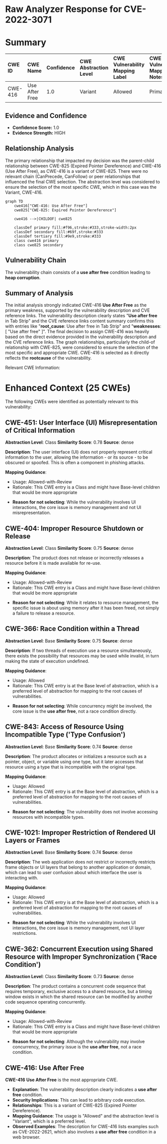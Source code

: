 # Raw Analyzer Response for CVE-2022-3071

# Summary
| CWE ID  | CWE Name        | Confidence | CWE Abstraction Level | CWE Vulnerability Mapping Label | CWE-Vulnerability Mapping Notes |
| :------- | :-------------- | :--------- | :-------------------- | :------------------------------ | :---------------------------- |
| CWE-416 | Use After Free | 1.0        | Variant              | Allowed                       | Primary CWE                   |

## Evidence and Confidence

*   **Confidence Score:** 1.0
*   **Evidence Strength:** HIGH

## Relationship Analysis
The primary relationship that impacted my decision was the parent-child relationship between CWE-825 (Expired Pointer Dereference) and CWE-416 (Use After Free), as CWE-416 is a variant of CWE-825. There were no relevant chain (CanPrecede, CanFollow) or peer relationships that influenced the final CWE selection.
The abstraction level was considered to ensure the selection of the most specific CWE, which in this case was the Variant, CWE-416.

```mermaid
graph TD
    cwe416["CWE-416: Use After Free"]
    cwe825["CWE-825: Expired Pointer Dereference"]
    
    cwe416 -->|CHILDOF| cwe825
    
    classDef primary fill:#f96,stroke:#333,stroke-width:2px
    classDef secondary fill:#69f,stroke:#333
    classDef tertiary fill:#9e9,stroke:#333
    class cwe416 primary
    class cwe825 secondary
```

## Vulnerability Chain
The vulnerability chain consists of a **use after free** condition leading to **heap corruption**.

## Summary of Analysis
The initial analysis strongly indicated CWE-416 **Use After Free** as the primary weakness, supported by the vulnerability description and CVE reference links. The vulnerability description clearly states "**Use after free** in Tab Strip" and the CVE reference links content summary confirms this with entries like "**root_cause**: Use after free in Tab Strip" and "**weaknesses**: [ "Use after free" ]".
The final decision to assign CWE-416 was heavily based on the direct evidence provided in the vulnerability description and the CVE reference links. The graph relationships, particularly the child-of relationship with CWE-825, were considered to ensure the selection of the most specific and appropriate CWE.
CWE-416 is selected as it directly reflects the **rootcause** of the vulnerability.

Relevant CWE Information:

# Enhanced Context (25 CWEs)
The following CWEs were identified as potentially relevant to this vulnerability:

## CWE-451: User Interface (UI) Misrepresentation of Critical Information
**Abstraction Level**: Class
**Similarity Score**: 0.78
**Source**: dense

**Description**:
The user interface (UI) does not properly represent critical information to the user, allowing the information - or its source - to be obscured or spoofed. This is often a component in phishing attacks.

**Mapping Guidance**:
- Usage: Allowed-with-Review
- Rationale: This CWE entry is a Class and might have Base-level children that would be more appropriate

*   **Reason for not selecting**: While the vulnerability involves UI interactions, the core issue is memory management and not UI misrepresentation.

## CWE-404: Improper Resource Shutdown or Release
**Abstraction Level**: Class
**Similarity Score**: 0.75
**Source**: dense

**Description**:
The product does not release or incorrectly releases a resource before it is made available for re-use.

**Mapping Guidance**:
- Usage: Allowed-with-Review
- Rationale: This CWE entry is a Class and might have Base-level children that would be more appropriate

*   **Reason for not selecting**: While it relates to resource management, the specific issue is about using memory after it has been freed, not simply a failure to release a resource.

## CWE-366: Race Condition within a Thread
**Abstraction Level**: Base
**Similarity Score**: 0.75
**Source**: dense

**Description**:
If two threads of execution use a resource simultaneously, there exists the possibility that resources may be used while invalid, in turn making the state of execution undefined.

**Mapping Guidance**:
- Usage: Allowed
- Rationale: This CWE entry is at the Base level of abstraction, which is a preferred level of abstraction for mapping to the root causes of vulnerabilities.

*   **Reason for not selecting**: While concurrency might be involved, the core issue is the **use after free**, not a race condition directly.

## CWE-843: Access of Resource Using Incompatible Type ('Type Confusion')
**Abstraction Level**: Base
**Similarity Score**: 0.74
**Source**: dense

**Description**:
The product allocates or initializes a resource such as a pointer, object, or variable using one type, but it later accesses that resource using a type that is incompatible with the original type.

**Mapping Guidance**:
- Usage: Allowed
- Rationale: This CWE entry is at the Base level of abstraction, which is a preferred level of abstraction for mapping to the root causes of vulnerabilities.

*   **Reason for not selecting**: The vulnerability does not involve accessing resources with incompatible types.

## CWE-1021: Improper Restriction of Rendered UI Layers or Frames
**Abstraction Level**: Base
**Similarity Score**: 0.74
**Source**: dense

**Description**:
The web application does not restrict or incorrectly restricts frame objects or UI layers that belong to another application or domain, which can lead to user confusion about which interface the user is interacting with.

**Mapping Guidance**:
- Usage: Allowed
- Rationale: This CWE entry is at the Base level of abstraction, which is a preferred level of abstraction for mapping to the root causes of vulnerabilities.

*   **Reason for not selecting**: While the vulnerability involves UI interactions, the core issue is memory management, not UI layer restrictions.

## CWE-362: Concurrent Execution using Shared Resource with Improper Synchronization ('Race Condition')
**Abstraction Level**: Class
**Similarity Score**: 0.73
**Source**: dense

**Description**:
The product contains a concurrent code sequence that requires temporary, exclusive access to a shared resource, but a timing window exists in which the shared resource can be modified by another code sequence operating concurrently.

**Mapping Guidance**:
- Usage: Allowed-with-Review
- Rationale: This CWE entry is a Class and might have Base-level children that would be more appropriate

*   **Reason for not selecting**: Although the vulnerability may involve concurrency, the primary issue is the **use after free**, not a race condition.

## CWE-416: Use After Free
**CWE-416** **Use After Free** is the most appropriate CWE.

*   **Explanation**: The vulnerability description clearly indicates a **use after free** condition.
*   **Security Implications**: This can lead to arbitrary code execution.
*   **Relationships**: This is a variant of CWE-825 (Expired Pointer Dereference).
*   **Mapping Guidance**: The usage is "Allowed" and the abstraction level is "Variant", which is a preferred level.
*   **Observed Examples**: The description for CWE-416 lists examples such as CVE-2022-2621, which also involves a **use after free** condition in a web browser.